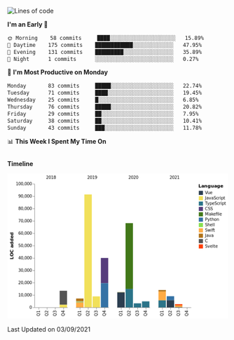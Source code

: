 <!--START_SECTION:waka-->
![Lines of code](https://img.shields.io/badge/From%20Hello%20World%20I%27ve%20Written-275698%20lines%20of%20code-blue)

**I'm an Early 🐤** 

```text
🌞 Morning    58 commits     ████░░░░░░░░░░░░░░░░░░░░░   15.89% 
🌆 Daytime    175 commits    ████████████░░░░░░░░░░░░░   47.95% 
🌃 Evening    131 commits    █████████░░░░░░░░░░░░░░░░   35.89% 
🌙 Night      1 commits      ░░░░░░░░░░░░░░░░░░░░░░░░░   0.27%

```
📅 **I'm Most Productive on Monday** 

```text
Monday       83 commits     █████░░░░░░░░░░░░░░░░░░░░   22.74% 
Tuesday      71 commits     ████░░░░░░░░░░░░░░░░░░░░░   19.45% 
Wednesday    25 commits     █░░░░░░░░░░░░░░░░░░░░░░░░   6.85% 
Thursday     76 commits     █████░░░░░░░░░░░░░░░░░░░░   20.82% 
Friday       29 commits     ██░░░░░░░░░░░░░░░░░░░░░░░   7.95% 
Saturday     38 commits     ██░░░░░░░░░░░░░░░░░░░░░░░   10.41% 
Sunday       43 commits     ███░░░░░░░░░░░░░░░░░░░░░░   11.78%

```


📊 **This Week I Spent My Time On** 

```text
```

**Timeline**

![Chart not found](https://raw.githubusercontent.com/johann-lr/johann-lr/master/charts/bar_graph.png) 


 Last Updated on 03/09/2021
<!--END_SECTION:waka-->
